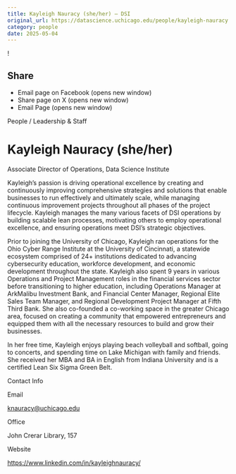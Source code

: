 ```yaml
---
title: Kayleigh Nauracy (she/her) – DSI
original_url: https://datascience.uchicago.edu/people/kayleigh-nauracy
category: people
date: 2025-05-04
---
```


<!-- Table-like structure detected -->

!

## Share

* Email page on Facebook (opens new window)
* Share page on X (opens new window)
* Email Page (opens new window)

<!-- Table-like structure detected -->

People / Leadership & Staff

# Kayleigh Nauracy (she/her)

Associate Director of Operations, Data Science Institute

Kayleigh’s passion is driving operational excellence by creating and continuously improving comprehensive strategies and solutions that enable businesses to run effectively and ultimately scale, while managing continuous improvement projects throughout all phases of the project lifecycle. Kayleigh manages the many various facets of DSI operations by building scalable lean processes, motivating others to employ operational excellence, and ensuring operations meet DSI’s strategic objectives.

Prior to joining the University of Chicago, Kayleigh ran operations for the Ohio Cyber Range Institute at the University of Cincinnati, a statewide ecosystem comprised of 24+ institutions dedicated to advancing cybersecurity education, workforce development, and economic development throughout the state. Kayleigh also spent 9 years in various Operations and Project Management roles in the financial services sector before transitioning to higher education, including Operations Manager at ArkMalibu Investment Bank, and Financial Center Manager, Regional Elite Sales Team Manager, and Regional Development Project Manager at Fifth Third Bank. She also co-founded a co-working space in the greater Chicago area, focused on creating a community that empowered entrepreneurs and equipped them with all the necessary resources to build and grow their businesses.

In her free time, Kayleigh enjoys playing beach volleyball and softball, going to concerts, and spending time on Lake Michigan with family and friends. She received her MBA and BA in English from Indiana University and is a certified Lean Six Sigma Green Belt.

Contact Info

Email

[knauracy@uchicago.edu](mailto:knauracy@uchicago.edu)

Office

John Crerar Library, 157

Website

<https://www.linkedin.com/in/kayleighnauracy/>